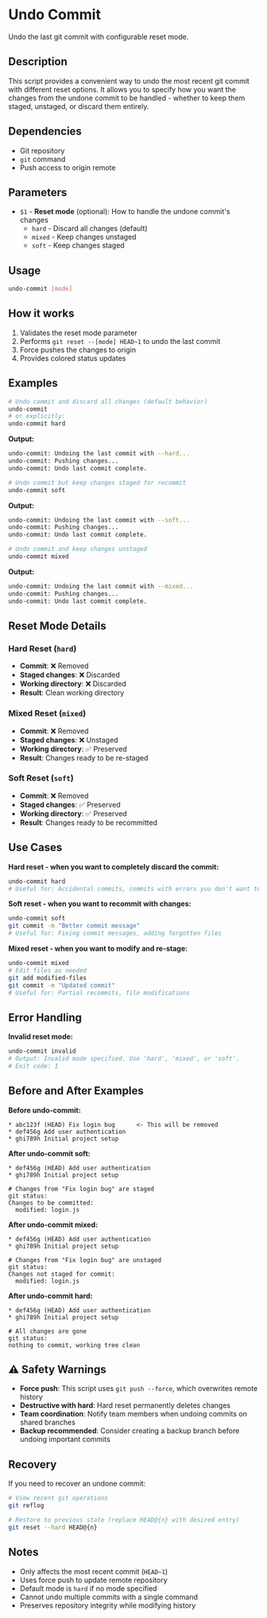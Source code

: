 # Undo Commit

Undo the last git commit with configurable reset mode.

## Description

This script provides a convenient way to undo the most recent git commit with different reset options. It allows you to specify how you want the changes from the undone commit to be handled - whether to keep them staged, unstaged, or discard them entirely.

## Dependencies

- Git repository
- `git` command
- Push access to origin remote

## Parameters

- `$1` - **Reset mode** (optional): How to handle the undone commit's changes
  - `hard` - Discard all changes (default)
  - `mixed` - Keep changes unstaged  
  - `soft` - Keep changes staged

## Usage

```bash
undo-commit [mode]
```

## How it works

1. Validates the reset mode parameter
2. Performs `git reset --[mode] HEAD~1` to undo the last commit
3. Force pushes the changes to origin
4. Provides colored status updates

## Examples

```bash
# Undo commit and discard all changes (default behavior)
undo-commit
# or explicitly:
undo-commit hard
```

**Output:**
```bash
undo-commit: Undoing the last commit with --hard...
undo-commit: Pushing changes...
undo-commit: Undo last commit complete.
```

```bash
# Undo commit but keep changes staged for recommit
undo-commit soft
```

**Output:**
```bash
undo-commit: Undoing the last commit with --soft...
undo-commit: Pushing changes...
undo-commit: Undo last commit complete.
```

```bash
# Undo commit and keep changes unstaged
undo-commit mixed
```

**Output:**
```bash
undo-commit: Undoing the last commit with --mixed...
undo-commit: Pushing changes...
undo-commit: Undo last commit complete.
```

## Reset Mode Details

### Hard Reset (`hard`)
- **Commit**: ❌ Removed
- **Staged changes**: ❌ Discarded
- **Working directory**: ❌ Discarded
- **Result**: Clean working directory

### Mixed Reset (`mixed`)  
- **Commit**: ❌ Removed
- **Staged changes**: ❌ Unstaged
- **Working directory**: ✅ Preserved
- **Result**: Changes ready to be re-staged

### Soft Reset (`soft`)
- **Commit**: ❌ Removed  
- **Staged changes**: ✅ Preserved
- **Working directory**: ✅ Preserved
- **Result**: Changes ready to be recommitted

## Use Cases

**Hard reset - when you want to completely discard the commit:**
```bash
undo-commit hard
# Useful for: Accidental commits, commits with errors you don't want to fix
```

**Soft reset - when you want to recommit with changes:**
```bash
undo-commit soft
git commit -m "Better commit message"
# Useful for: Fixing commit messages, adding forgotten files
```

**Mixed reset - when you want to modify and re-stage:**
```bash
undo-commit mixed
# Edit files as needed
git add modified-files
git commit -m "Updated commit"
# Useful for: Partial recommits, file modifications
```

## Error Handling

**Invalid reset mode:**
```bash
undo-commit invalid
# Output: Invalid mode specified. Use 'hard', 'mixed', or 'soft'.
# Exit code: 1
```

## Before and After Examples

**Before undo-commit:**
```
* abc123f (HEAD) Fix login bug      <- This will be removed
* def456g Add user authentication
* ghi789h Initial project setup
```

**After undo-commit soft:**
```
* def456g (HEAD) Add user authentication
* ghi789h Initial project setup

# Changes from "Fix login bug" are staged
git status:
Changes to be committed:
  modified: login.js
```

**After undo-commit mixed:**
```
* def456g (HEAD) Add user authentication  
* ghi789h Initial project setup

# Changes from "Fix login bug" are unstaged
git status:
Changes not staged for commit:
  modified: login.js
```

**After undo-commit hard:**
```
* def456g (HEAD) Add user authentication
* ghi789h Initial project setup

# All changes are gone
git status:
nothing to commit, working tree clean
```

## ⚠️ Safety Warnings

- **Force push**: This script uses `git push --force`, which overwrites remote history
- **Destructive with hard**: Hard reset permanently deletes changes
- **Team coordination**: Notify team members when undoing commits on shared branches
- **Backup recommended**: Consider creating a backup branch before undoing important commits

## Recovery

If you need to recover an undone commit:

```bash
# View recent git operations
git reflog

# Restore to previous state (replace HEAD@{n} with desired entry)
git reset --hard HEAD@{n}
```

## Notes

- Only affects the most recent commit (`HEAD~1`)
- Uses force push to update remote repository  
- Default mode is `hard` if no mode specified
- Cannot undo multiple commits with a single command
- Preserves repository integrity while modifying history